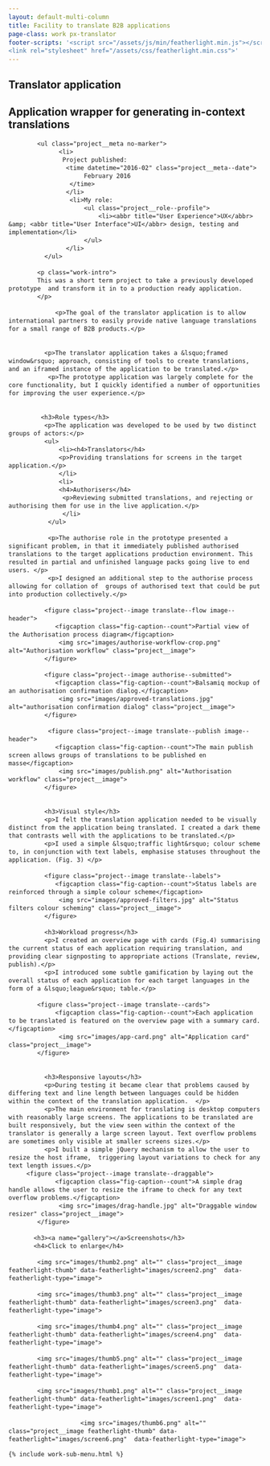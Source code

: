 ```yaml
---
layout: default-multi-column
title: Facility to translate B2B applications
page-class: work px-translator
footer-scripts: '<script src="/assets/js/min/featherlight.min.js"></script>
<link rel="stylesheet" href="/assets/css/featherlight.min.css">'
---
```


<section class="content__primary  content-primary__multi-column">
    <h1 class="post--head__primary">Translator application</h1>
        <h2 class="post--head__subhead">Application wrapper for generating in&#45;context translations</h2>
            
            <ul class="project__meta no-marker">
                  <li>
                   Project published:
                    <time datetime="2016-02" class="project__meta--date">
                         February 2016
                     </time>
                    </li> 
                     <li>My role:
                         <ul class="project__role--profile">
                             <li><abbr title="User Experience">UX</abbr> &amp; <abbr title="User Interface">UI</abbr> design, testing and implementation</li> 
                         </ul>
                    </li>
              </ul>
            
            <p class="work-intro">
            This was a short term project to take a previously developed prototype  and transform it in to a production ready application. 
            </p>
                 
                 <p>The goal of the translator application is to allow international partners to easily provide native language translations for a small range of B2B products.</p>

            
              <p>The translator application takes a &lsquo;framed window&rsquo; approach, consisting of tools to create translations, and an iframed instance of the application to be translated.</p>
               <p>The prototype application was largely complete for the core functionality, but I quickly identified a number of opportunities for improving the user experience.</p>
               
 
             <h3>Role types</h3>
              <p>The application was developed to be used by two distinct groups of actors:</p>
              <ul>
                  <li><h4>Translators</h4>
                  <p>Providing translations for screens in the target application.</p>
                  </li>
                  <li>
                  <h4>Authorisers</h4>
                   <p>Reviewing submitted translations, and rejecting or authorising them for use in the live application.</p>
                   </li>
               </ul>
               
               <p>The authorise role in the prototype presented a significant problem, in that it immediately published authorised translations to the target applications production environment. This resulted in partial and unfinished language packs going live to end users. </p>
               <p>I designed an additional step to the authorise process allowing for collation of  groups of authorised text that could be put into production collectively.</p>
              
              <figure class="project--image translate--flow image--header">
                 <figcaption class="fig-caption--count">Partial view of the Authorisation process diagram</figcaption>
                  <img src="images/authorise-workflow-crop.png" alt="Authorisation workflow" class="project__image"> 
              </figure>
              
              <figure class="project--image authorise--submitted">
                 <figcaption class="fig-caption--count">Balsamiq mockup of an authorisation confirmation dialog.</figcaption>
                  <img src="images/approved-translations.jpg" alt="authorisation confirmation dialog" class="project__image"> 
              </figure>
              
               <figure class="project--image translate--publish image--header">
                 <figcaption class="fig-caption--count">The main publish screen allows groups of translations to be published en masse</figcaption>
                  <img src="images/publish.png" alt="Authorisation workflow" class="project__image"> 
              </figure>
              
              
              <h3>Visual style</h3>
              <p>I felt the translation application needed to be visually distinct from the application being translated. I created a dark theme that contrasts well with the applications to be translated.</p>
              <p>I used a simple &lsquo;traffic light&rsquo; colour scheme to, in conjunction with text labels, emphasise statuses throughout the application. (Fig. 3) </p>
              
              <figure class="project--image translate--labels">
                 <figcaption class="fig-caption--count">Status labels are reinforced through a simple colour scheme</figcaption>
                  <img src="images/approved-filters.jpg" alt="Status filters colour scheming" class="project__image"> 
              </figure>
              
              <h3>Workload progress</h3>
              <p>I created an overview page with cards (Fig.4) summarising the current status of each application requiring translation, and providing clear signposting to appropriate actions (Translate, review, publish).</p>
              <p>I introduced some subtle gamification by laying out the overall status of each application for each target languages in the form of a &lsquo;league&rsquo; table.</p>
              
            <figure class="project--image translate--cards">
                 <figcaption class="fig-caption--count">Each application to be translated is featured on the overview page with a summary card.</figcaption>
                  <img src="images/app-card.png" alt="Application card" class="project__image"> 
            </figure>
              
              
              <h3>Responsive layouts</h3>
              <p>During testing it became clear that problems caused by differing text and line length between languages could be hidden within the context of the translation application.  </p>
              <p>The main environment for translating is desktop computers with reasonably large screens. The applications to be translated are built responsively, but the view seen within the context of the translator is generally a large screen layout. Text overflow problems are sometimes only visible at smaller screens sizes.</p>
              <p>I built a simple jQuery mechanism to allow the user to resize the host iframe,  triggering layout variations to check for any text length issues.</p>
         <figure class="project--image translate--draggable">
                 <figcaption class="fig-caption--count">A simple drag handle allows the user to resize the iframe to check for any text overflow problems.</figcaption>
                  <img src="images/drag-handle.jpg" alt="Draggable window resizer" class="project__image"> 
            </figure>
       
           <h3><a name="gallery"></a>Screenshots</h3>
           <h4>Click to enlarge</h4>
            
            <img src="images/thumb2.png" alt="" class="project__image featherlight-thumb" data-featherlight="images/screen2.png"  data-featherlight-type="image"> 
            
            <img src="images/thumb3.png" alt="" class="project__image featherlight-thumb" data-featherlight="images/screen3.png"  data-featherlight-type="image"> 
            
            <img src="images/thumb4.png" alt="" class="project__image featherlight-thumb" data-featherlight="images/screen4.png"  data-featherlight-type="image">
            
            <img src="images/thumb5.png" alt="" class="project__image featherlight-thumb" data-featherlight="images/screen5.png"  data-featherlight-type="image"> 
            
            <img src="images/thumb1.png" alt="" class="project__image featherlight-thumb" data-featherlight="images/screen1.png"  data-featherlight-type="image">   
            
                        <img src="images/thumb6.png" alt="" class="project__image featherlight-thumb" data-featherlight="images/screen6.png"  data-featherlight-type="image"> 
           
</section>

<aside role="supplmental"  class="content__supplemental px-translator">
    
    {% include work-sub-menu.html %}
    
</aside>
